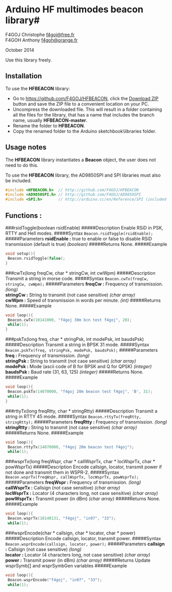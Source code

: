 # Arduino HF multimodes beacon library#
F4GOJ Christophe f4goj@free.fr<br>
F4GOH Anthony f4goh@orange.fr

October 2014

Use this library freely.

## Installation ##
To use the **HFBEACON** library:  
- Go to https://github.com/F4GOJ/HFBEACON, click the [Download ZIP](https://github.com/F4GOJ/HFBEACON/archive/master.zip) button and save the ZIP file to a convenient location on your PC.
- Uncompress the downloaded file.  This will result in a folder containing all the files for the library, that has a name that includes the branch name, usually **HFBEACON-master**.
- Rename the folder to  **HFBEACON**.
- Copy the renamed folder to the Arduino sketchbook\libraries folder.


## Usage notes ##

The **HFBEACON** library instantiates a **Beacon** object, the user does not need to do this.

To use the **HFBEACON** library, the AD9850SPI and SPI libraries must also be included.


```c++
#include <HFBEACON.h>  // http://github.com/F4GOJ/HFBEACON
#include <AD9850SPI.h> // http://github.com/F4GOJ/AD9850SPI
#include <SPI.h>       // http://arduino.cc/en/Reference/SPI (included with Arduino IDE)
```

## Functions : ##
###rsidToggle(boolean rsidEnable)
#####Description
Enable RSiD in PSK, RTTY and Hell modes.
#####Syntax
`Beacon.rsidToggle(rsidEnable);`
#####Parameters
**rsidEnable :** true to enable or false to disable RSiD transmission (default is true) *(boolean)*
#####Returns
None.
#####Example
```c++
void setup(){
 Beacon.rsidToggle(false);
}
```
###cwTx(long freqCw, char * stringCw, int cwWpm)
#####Description
Transmit a string in morse code.
#####Syntax
`Beacon.cwTx(freqCw, stringCw, cwWpm);`
#####Parameters
**freqCw :** Frequency of transmission. *(long)*<br>
**stringCw :** String to transmit (not case sensitive) *(char array)*<br>
**cwWpm :** Speed of transmission in words per minute.  *(int)*
#####Returns
None.
#####Example
```c++
void loop(){
 Beacon.cwTx(10141000, "f4goj 30m bcn test f4goj", 20);
 while(1);
}
```
###pskTx(long freq, char * stringPsk, int modePsk, int baudsPsk)
#####Description
Transmit a string in BPSK 31 mode.
#####Syntax
`Beacon.pskTx(freq, stringPsk, modePsk, baudsPsk);`
#####Parameters
**freq :** Frequency of transmission. *(long)*<br>
**stringPsk :** String to transmit (not case sensitive) *(char array)*<br>
**modePsk :** Mode (ascii code of B for BPSK and Q for QPSK) *(integer)*<br>
**baudsPsk :** Baud rate (31, 63, 125) *(integer)*
#####Returns
None.
#####Example
```c++
void loop(){
 Beacon.pskTx(14070000, "f4goj 20m beacon test f4goj", 'B', 31);
 while(1);
}
```

###rttyTx(long freqRtty, char * stringRtty)
#####Description
Transmit a string in RTTY 45 mode.
#####Syntax
`Beacon.rttyTx(freqRtty, stringRtty);`
#####Parameters
**freqRtty :** Frequency of transmission. *(long)*<br>
**stringRtty :** String to transmit (not case sensitive) *(char array)*
#####Returns
None.
#####Example
```c++
void loop(){
 Beacon.rttyTx(14070000, "f4goj 20m beacon test f4goj");
 while(1);
```
###wsprTx(long freqWspr, char * callWsprTx, char * locWsprTx, char * powWsprTx)
#####Description
Encode callsign, locator, transmit power if not done and transmit them in WSPR-2.
#####Syntax
`Beacon.wsprTx(freqWspr, callWsprTx, locWsprTx, powWsprTx);`
#####Parameters
**freqWspr :** Frequency of transmission. *(long)*<br>
**callWsprTx :** Callsign (not case sensitive) *(char array)*<br>
**locWsprTx :** Locator (4 characters long, not case sensitive) *(char array)*<br>
**powWsprTx :** Transmit power (in dBm) *(char array)*
#####Returns
None.
#####Example
```c++
void loop(){
 Beacon.wsprTx(10140131, "f4goj", "in97", "33");
 while(1);
```
###wsprEncode(char * callsign, char * locator, char * power)
#####Description
Encode callsign, locator, transmit power.
#####Syntax
`Beacon.wsprEncode(callsign, locator, power);`
#####Parameters
**callsign :** Callsign (not case sensitive) *(long)*<br>
**locator :** Locator (4 characters long, not case sensitive) *(char array)*<br>
**power :** Transmit power (in dBm) *(char array)*
#####Returns
Update wsprSymb[] and wsprSymbGen variables
#####Example
```c++
void loop(){
 Beacon.wsprEncode("f4goj", "in97", "33");
 while(1);
```
